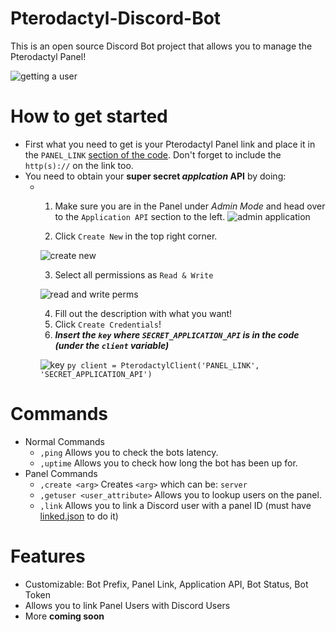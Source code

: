 # Pterodactyl-Discord-Bot
This is an open source Discord Bot project that allows you to manage the Pterodactyl Panel!

![getting a user](https://gyazo.com/b3153aa8ecbf2c006ad4ca7cc9163c04.gif)


# How to get started
- First what you need to get is your Pterodactyl Panel link and place it in the `PANEL_LINK` [section of the code](/bot.py). Don't forget to include the `http(s)://` on the link too.
- You need to obtain your **super secret _applcation_ API** by doing: 
  - 1. Make sure you are in the Panel under _Admin Mode_ and head over to the `Application API` section to the left.
  ![admin application](https://gyazo.com/67b15ab1b11873fdae02f7038f47d8d2.gif)
  
    2. Click `Create New` in the top right corner. 
    
    ![create new](https://i.gyazo.com/c3ca37f6c68338ffc23d4626fe810c3e.png)
    
    3. Select all permissions as `Read & Write` 
    
    ![read and write perms](https://gyazo.com/b75fa03ff5d44d37683670ab13ba2f0b.png)
    
    4. Fill out the description with what you want!
    5. Click `Create Credentials`!
    6. ***Insert the `key` where `SECRET_APPLICATION_API` is in the code (under the `client` variable)***
    
    ![key](https://i.gyazo.com/819203a317365427348c6fad677ef6a6.png)
    ``py
    client = PterodactylClient('PANEL_LINK', 'SECRET_APPLICATION_API')
    ``
    

# Commands
- Normal Commands
  - `,ping` Allows you to check the bots latency.
  - `,uptime` Allows you to check how long the bot has been up for.
- Panel Commands
  - `,create <arg>` Creates `<arg>` which can be: `server`
  - `,getuser <user_attribute>` Allows you to lookup users on the panel.
  - `,link` Allows you to link a Discord user with a panel ID (must have [linked.json](/linked.json) to do it)
# Features
- Customizable: Bot Prefix, Panel Link, Application API, Bot Status, Bot Token
- Allows you to link Panel Users with Discord Users
- More **coming soon**
